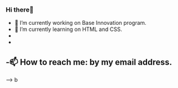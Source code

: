 


 
    
### Hi there👋
    



- 🔭 I’m currently working on Base Innovation program.
- 🌱 I’m currently learning on HTML and CSS.
-
- 

-📫 How to reach me: by my email address.
-

-->
b
